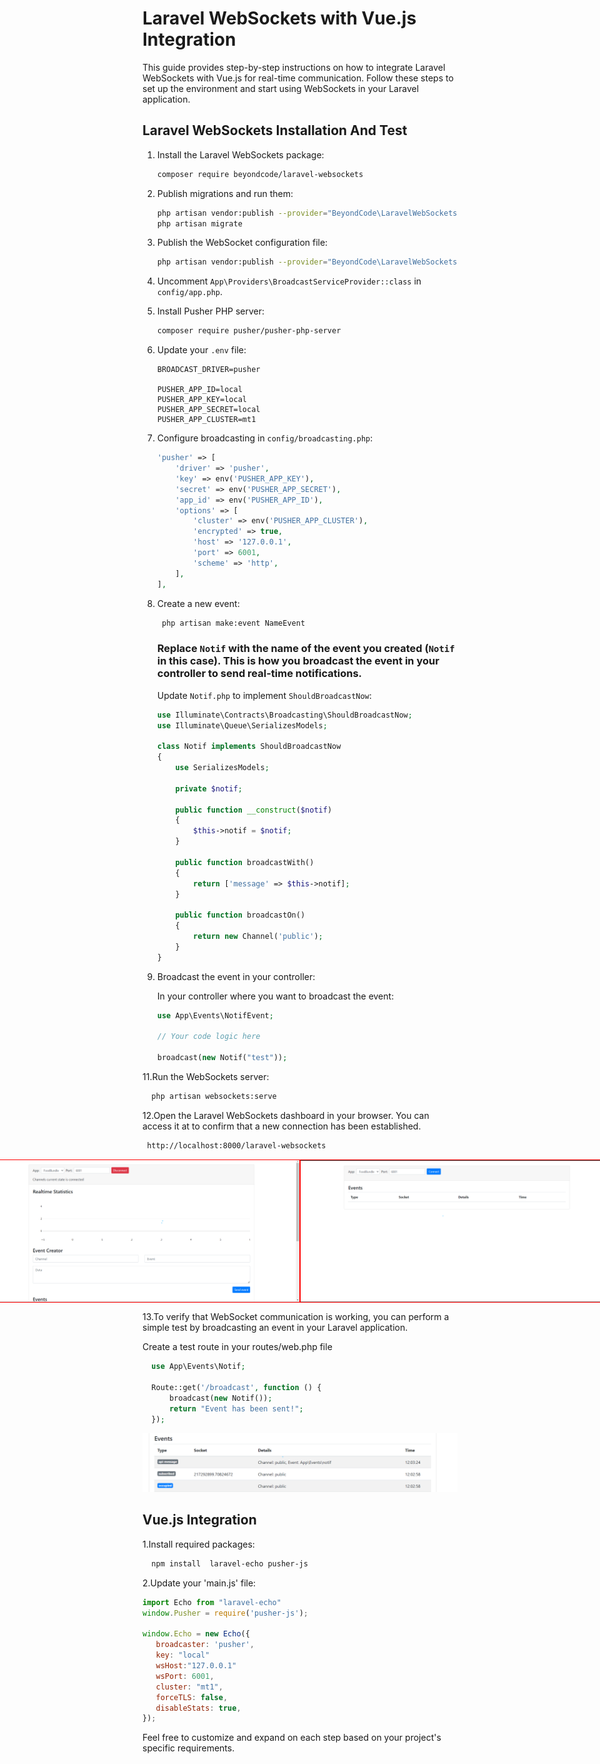 # Laravel WebSockets with Vue.js Integration

This guide provides step-by-step instructions on how to integrate Laravel WebSockets with Vue.js for real-time communication.
Follow these steps to set up the environment and start using WebSockets in your Laravel application.

## Laravel WebSockets Installation And Test

1. Install the Laravel WebSockets package:

    ```bash
    composer require beyondcode/laravel-websockets
    ```
    
2. Publish migrations and run them:

    ```bash
    php artisan vendor:publish --provider="BeyondCode\LaravelWebSockets\WebSocketsServiceProvider" --tag="migrations"
    php artisan migrate
    ```
3. Publish the WebSocket configuration file:

    ```bash
    php artisan vendor:publish --provider="BeyondCode\LaravelWebSockets\WebSocketsServiceProvider" --tag="config"
    ```
    
4. Uncomment `App\Providers\BroadcastServiceProvider::class` in `config/app.php`.

5. Install Pusher PHP server:

    ```bash
    composer require pusher/pusher-php-server 
    ```
 6. Update your `.env` file:

    ```env
    BROADCAST_DRIVER=pusher

    PUSHER_APP_ID=local
    PUSHER_APP_KEY=local
    PUSHER_APP_SECRET=local
    PUSHER_APP_CLUSTER=mt1
    ```
7. Configure broadcasting in `config/broadcasting.php`:

    ```php
    'pusher' => [
        'driver' => 'pusher',
        'key' => env('PUSHER_APP_KEY'),
        'secret' => env('PUSHER_APP_SECRET'),
        'app_id' => env('PUSHER_APP_ID'),
        'options' => [
            'cluster' => env('PUSHER_APP_CLUSTER'),
            'encrypted' => true,
            'host' => '127.0.0.1',
            'port' => 6001,
            'scheme' => 'http',
        ],
    ],
    ```
8. Create a new event:

    ```bash
     php artisan make:event NameEvent
    ```
    ### Replace `Notif` with the name of the event you created (`Notif` in this case). This is how you broadcast the event in your controller to send real-time notifications.
    Update `Notif.php` to implement `ShouldBroadcastNow`:

    ```php
    use Illuminate\Contracts\Broadcasting\ShouldBroadcastNow;
    use Illuminate\Queue\SerializesModels;

    class Notif implements ShouldBroadcastNow
    {
        use SerializesModels;

        private $notif;

        public function __construct($notif)
        {
            $this->notif = $notif;
        }

        public function broadcastWith()
        {
            return ['message' => $this->notif];
        }

        public function broadcastOn()
        {
            return new Channel('public');
        }
    }
    ```

9. Broadcast the event in your controller:

    In your controller where you want to broadcast the event:

    ```php
    use App\Events\NotifEvent;

    // Your code logic here

    broadcast(new Notif("test"));
    ```

11.Run the WebSockets server:
  ```bash
    php artisan websockets:serve
  ```

12.Open the Laravel WebSockets dashboard in your browser. You can access it at to confirm that a new connection has been established.

  ```bash
   http://localhost:8000/laravel-websockets 
  ```
<div style="display: flex; justify-content: center;">
  <img src="after_connect.png" alt="After Connect" style="border: 1px solid red;" width="500px" >
  <img src="before_connect.png" alt="Before Connect" style="border: 1px solid red;" width="500px" >
</div>
 
13.To verify that WebSocket communication is working, you can perform a simple test by broadcasting an event in your Laravel application.

 Create a test route in your routes/web.php file

  ```php
    use App\Events\Notif;
    
    Route::get('/broadcast', function () {
        broadcast(new Notif());
        return "Event has been sent!";
    });
  ```
 <img src="CheckEvent Work.png" alt=" CheckEvent Work">

## Vue.js Integration

 1.Install required packages:
 
  ```bash
    npm install  laravel-echo pusher-js
  ```
 2.Update your 'main.js' file:
 
 ```javascript
 import Echo from "laravel-echo"
 window.Pusher = require('pusher-js');

window.Echo = new Echo({
    broadcaster: 'pusher',
    key: "local"
    wsHost:"127.0.0.1"
    wsPort: 6001,
    cluster: "mt1",
    forceTLS: false,
    disableStats: true,
});

```


Feel free to customize and expand on each step based on your project's specific requirements.
